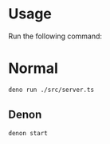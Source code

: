 # Usage


Run the following command:

# Normal

```bash
deno run ./src/server.ts
```

## Denon

```bash
denon start
```
